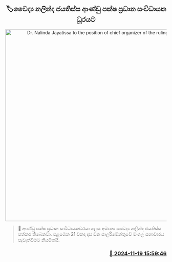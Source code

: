 <p align='center'><b><h2 align='center' title='Dr. Nalinda Jayatissa to the position of chief organizer of the ruling party'>🏷වෛද්‍ය නලින්ද ජයතිස්ස ආණ්ඩු පක්ෂ ප්‍රධාන සංවිධායක ධූරයට</h2></b></p>
<p align='center'><img src='https://helakuru.sgp1.cdn.digitaloceanspaces.com/esana/images/lib/nalinda-jayathissa-prliment.jpg' width='600' alt='Dr. Nalinda Jayatissa to the position of chief organizer of the ruling party'></p>

>📝 ආණ්ඩු පක්ෂ ප්‍රධාන සංවිධායකවරයා ලෙස අමාත්‍ය වෛද්‍ය නලින්ද ජයතිස්ස පත්කර තිබෙනවා.
එළඹෙන 21 වනදා දස වන පාර්ලිමේන්තුවේ මංගල සභාවාරය පැවැත්වීමට නියමිතයි.


<h3 align='right'><a href='https://www.helakuru.lk/esana/p/105238/'>📅 2024-11-19 15:59:46</a></h3>
